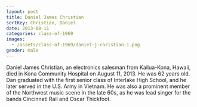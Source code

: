 ```yaml
---
layout: post
title: Daniel James Christian
sortKey: Christian, Daniel
date: 2013-08-11
categories: class-of-1969
images:
  - /assets/class-of-1969/daniel-j-christian-1.png
gender: male
---
```

Daniel James Christian, an electronics salesman from Kailua-Kona, Hawaii, died in Kona Community Hospital on August 11, 2013.  He was 62 years old. Dan graduated with the first senior class of Interlake High School, and he later served in the U.S. Army in Vietnam.  He was also a prominent member of the Northwest music scene in the late 60s, as he was lead singer for the bands Cincinnati Rail and Oscar Thickfoot.
